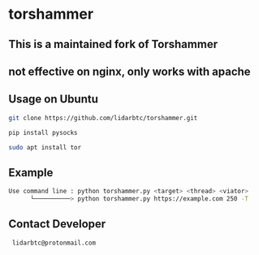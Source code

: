 # torshammer

## This is a maintained fork of Torshammer

## not effective on nginx, only works with apache

## Usage on Ubuntu
```sh
git clone https://github.com/lidarbtc/torshammer.git

pip install pysocks

sudo apt install tor

```

## Example
```sh
Use command line : python torshammer.py <target> <thread> <viator>
      └──────────> python torshammer.py https://example.com 250 -T
```
## Contact Developer
```sh
 lidarbtc@protonmail.com
```
